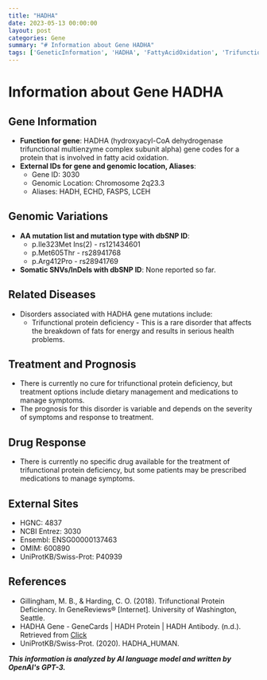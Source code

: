 ```yaml
---
title: "HADHA"
date: 2023-05-13 00:00:00
layout: post
categories: Gene
summary: "# Information about Gene HADHA"
tags: ['GeneticInformation', 'HADHA', 'FattyAcidOxidation', 'TrifunctionalProteinDeficiency', 'TreatmentOptions', 'Prognosis', 'GeneVariations', 'DrugResponse']
---
```


# Information about Gene HADHA

## Gene Information
- **Function for gene**: HADHA (hydroxyacyl-CoA dehydrogenase trifunctional multienzyme complex subunit alpha) gene codes for a protein that is involved in fatty acid oxidation.
- **External IDs for gene and genomic location, Aliases**: 
    - Gene ID: 3030
    - Genomic Location: Chromosome 2q23.3
    - Aliases: HADH, ECHD, FASPS, LCEH

## Genomic Variations
- **AA mutation list and mutation type with dbSNP ID**: 
    - p.Ile323Met Ins(2) - rs121434601
    - p.Met605Thr - rs28941768
    - p.Arg412Pro - rs28941769
- **Somatic SNVs/InDels with dbSNP ID**: None reported so far.

## Related Diseases
- Disorders associated with HADHA gene mutations include:
    - Trifunctional protein deficiency - This is a rare disorder that affects the breakdown of fats for energy and results in serious health problems.
    
## Treatment and Prognosis
- There is currently no cure for trifunctional protein deficiency, but treatment options include dietary management and medications to manage symptoms.
- The prognosis for this disorder is variable and depends on the severity of symptoms and response to treatment.

## Drug Response
- There is currently no specific drug available for the treatment of trifunctional protein deficiency, but some patients may be prescribed medications to manage symptoms.

## External Sites
- HGNC: 4837
- NCBI Entrez: 3030
- Ensembl: ENSG00000137463
- OMIM: 600890 
- UniProtKB/Swiss-Prot: P40939

## References
- Gillingham, M. B., & Harding, C. O. (2018). Trifunctional Protein Deficiency. In GeneReviews® [Internet]. University of Washington, Seattle.
- HADHA Gene - GeneCards | HADH Protein | HADH Antibody. (n.d.). Retrieved from [Click](https://www.genecards.org/cgi-bin/carddisp.pl?gene=HADHA)
- UniProtKB/Swiss-Prot. (2020). HADHA_HUMAN.

**_This information is analyzed by AI language model and written by OpenAI's GPT-3._**